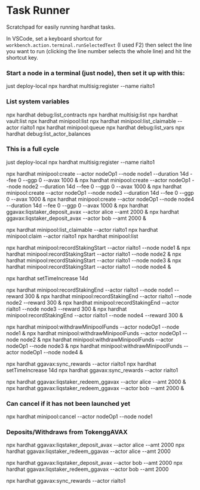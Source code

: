 # Task Runner

Scratchpad for easily running hardhat tasks.

In VSCode, set a keyboard shortcut for `workbench.action.terminal.runSelectedText` (I used F2) then select the line you want to run (clicking the line number selects the whole line) and hit the shortcut key.

### Start a node in a terminal (just node), then set it up with this:

just deploy-local
npx hardhat multisig:register --name rialto1

### List system variables

npx hardhat debug:list_contracts
npx hardhat multisig:list
npx hardhat vault:list
npx hardhat minipool:list
npx hardhat minipool:list_claimable --actor rialto1
npx hardhat minipool:queue
npx hardhat debug:list_vars
npx hardhat debug:list_actor_balances

### This is a full cycle

just deploy-local
npx hardhat multisig:register --name rialto1

npx hardhat minipool:create --actor nodeOp1 --node node1 --duration 14d --fee 0 --ggp 0 --avax 1000 &
npx hardhat minipool:create --actor nodeOp1 --node node2 --duration 14d --fee 0 --ggp 0 --avax 1000 &
npx hardhat minipool:create --actor nodeOp1 --node node3 --duration 14d --fee 0 --ggp 0 --avax 1000 &
npx hardhat minipool:create --actor nodeOp1 --node node4 --duration 14d --fee 0 --ggp 0 --avax 1000 &
npx hardhat ggavax:liqstaker_deposit_avax --actor alice --amt 2000 &
npx hardhat ggavax:liqstaker_deposit_avax --actor bob --amt 2000 &

npx hardhat minipool:list_claimable --actor rialto1
npx hardhat minipool:claim --actor rialto1
npx hardhat minipool:list

npx hardhat minipool:recordStakingStart --actor rialto1 --node node1 &
npx hardhat minipool:recordStakingStart --actor rialto1 --node node2 &
npx hardhat minipool:recordStakingStart --actor rialto1 --node node3 &
npx hardhat minipool:recordStakingStart --actor rialto1 --node node4 &

npx hardhat setTimeIncrease 14d

npx hardhat minipool:recordStakingEnd --actor rialto1 --node node1 --reward 300 &
npx hardhat minipool:recordStakingEnd --actor rialto1 --node node2 --reward 300 &
npx hardhat minipool:recordStakingEnd --actor rialto1 --node node3 --reward 300 &
npx hardhat minipool:recordStakingEnd --actor rialto1 --node node4 --reward 300 &

npx hardhat minipool:withdrawMinipoolFunds --actor nodeOp1 --node node1 &
npx hardhat minipool:withdrawMinipoolFunds --actor nodeOp1 --node node2 &
npx hardhat minipool:withdrawMinipoolFunds --actor nodeOp1 --node node3 &
npx hardhat minipool:withdrawMinipoolFunds --actor nodeOp1 --node node4 &

npx hardhat ggavax:sync_rewards --actor rialto1
npx hardhat setTimeIncrease 14d
npx hardhat ggavax:sync_rewards --actor rialto1

npx hardhat ggavax:liqstaker_redeem_ggavax --actor alice --amt 2000 &
npx hardhat ggavax:liqstaker_redeem_ggavax --actor bob --amt 2000 &

### Can cancel if it has not been launched yet

npx hardhat minipool:cancel --actor nodeOp1 --node node1

### Deposits/Withdraws from TokenggAVAX

npx hardhat ggavax:liqstaker_deposit_avax --actor alice --amt 2000
npx hardhat ggavax:liqstaker_redeem_ggavax --actor alice --amt 2000

npx hardhat ggavax:liqstaker_deposit_avax --actor bob --amt 2000
npx hardhat ggavax:liqstaker_redeem_ggavax --actor bob --amt 2000

npx hardhat ggavax:sync_rewards --actor rialto1
